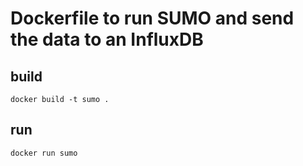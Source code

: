 Dockerfile to run SUMO and send the data to an InfluxDB
=======================================================

build
-----
`docker build -t sumo .`

run
---
`docker run sumo`
